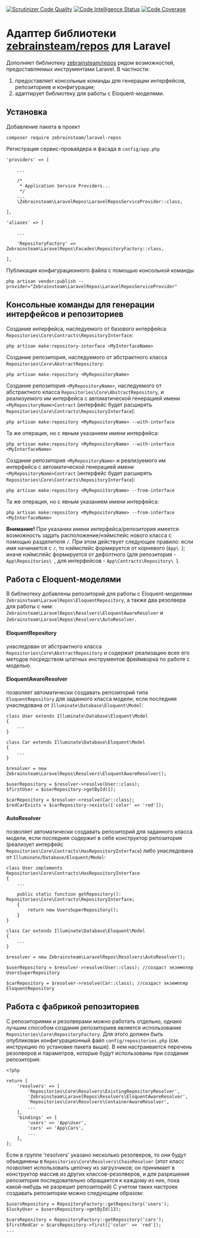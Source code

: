 [![Scrutinizer Code Quality](https://scrutinizer-ci.com/g/zebrainsteam/laravel-repos/badges/quality-score.png?b=master)](https://scrutinizer-ci.com/g/zebrainsteam/laravel-repos/?branch=master)
[![Code Intelligence Status](https://scrutinizer-ci.com/g/zebrainsteam/laravel-repos/badges/code-intelligence.svg?b=master)](https://scrutinizer-ci.com/code-intelligence)
[![Code Coverage](https://scrutinizer-ci.com/g/zebrainsteam/laravel-repos/badges/coverage.png?b=master)](https://scrutinizer-ci.com/g/zebrainsteam/laravel-repos/?branch=master)

# Адаптер библиотеки [zebrainsteam/repos](https://github.com/zebrainsteam/repos) для Laravel

Дополняет библиотеку [zebrainsteam/repos](https://github.com/zebrainsteam/repos) рядом возможностей, предоставляемых инструментами Laravel. В частности:
1. предоставляет консольные команды для генерации интерфейсов, репозиториев и конфигурации;
2. адаптирует библиотеку для работы с Eloquent-моделями.

## Установка
Добавление пакета в проект
```
composer require zebrainsteam/laravel-repos
```

Регистрация сервис-провайдера и фасада в `config/app.php`
```
'providers' => [

    ...

    /*
     * Application Service Providers...
     */
    ...
    \Zebrainsteam\LaravelRepos\LaravelReposServiceProvider::class,

],

'aliases' => [

    ...

    'RepositoryFactory' => Zebrainsteam\LaravelRepos\Facades\RepositoryFactory::class,

],
```
Публикация конфигурационного файла с помощью консольной команды
```
php artisan vendor:publish --provider="Zebrainsteam\LaravelRepos\LaravelReposServiceProvider"
```
 
## Консольные команды для генерации интерфейсов и репозиториев
Создание интерфейса, наследуемого от базового интерфейса `Repositories\Core\Contracts\RepositoryInterface`:

```
php artisan make:repository-interface <MyInterfaceName>
```

Создание репозитория, наследуемого от абстрактного класса `Repositories\Core\AbstractRepository`:

```
php artisan make:repository <MyRepositoryName>
```
Создание репозитория `<MyRepositoryName>`, наследуемого от абстрактного класса `Repositories\Core\AbstractRepository`, и реализуемого им интерфейса с автоматической генерацией имени `<MyRepositoryName>Contract` (интерфейс будет расширять `Repositories\Core\Contracts\RepositoryInterface`):

```
php artisan make:repository <MyRepositoryName> --with-interface
```

Та же операция, но с явным указанием имени интерфейса:

```
php artisan make:repository <MyRepositoryName> --with-interface <MyInterfaceName>
```

Создание репозитория `<MyRepositoryName>` и реализуемого им интерфейса с автоматической генерацией имени `<MyRepositoryName>Contract` (интерфейс будет расширять `Repositories\Core\Contracts\RepositoryInterface`):

```
php artisan make:repository <MyRepositoryName> --from-interface
```

Та же операция, но с явным указанием имени интерфейса:

```
php artisan make:repository <MyRepositoryName> --from-interface <MyInterfaceName>
```

**Внимание!** При указании имени интерфейса/репозитория имеется возможность задать расположение/нэймспейс нового класса с помощью разделителя `/`. При этом действует следующее правило: если имя начинается с `/`, то нэймспейс формируется от корневого (`App\ `); иначе нэймспейс формируется от дефолтного (для репозитория - `App\Repositories\ `, для интерфейсов - `App\Contracts\Repository\ `).

## Работа с Eloquent-моделями
В библиотеку добавлены репозиторий для работы с Eloquent-моделями `Zebrainsteam\LaravelRepos\EloquentRepository`, а также  два резолвера для работы с ним: `Zebrainsteam\LaravelRepos\Resolvers\EloquentAwareResolver` и `Zebrainsteam\LaravelRepos\Resolvers\AutoResolver`.

#### EloquentRepository
 унаследован от абстрактного класса `Repositories\Core\AbstractRepository` и содержит реализацию всех его методов посредством штатных инструментов фреймворка по работе с моделью.
 
#### EloquentAwareResolver
позволяет автоматически создавать репозиторий типа `EloquentRepository` для заданного класса модели, если последняя унаследована от `Illuminate\Database\Eloquent\Model`:
```
class User extends Illuminate\Database\Eloquent\Model
{
    ...
}

class Car extends Illuminate\Database\Eloquent\Model
{
    ...
}

$resolver = new Zebrainsteam\LaravelRepos\Resolvers\EloquentAwareResolver();

$userRepository = $resolver->resolve(User::class);
$firstUser = $userRepository->getById(1);

$carRepository = $resolver->resolve(Car::class);
$redCarExists = $carRepository->exists(['color' => 'red']);
```

#### AutoResolver
позволяет автоматически создавать репозиторий для заданного класса модели, если последняя содержит в себе конструктор репозитория (реализует интерфейс `Repositories\Core\Contracts\HasRepositoryInterface`) либо 
унаследована от `Illuminate/Database/Eloquent/Model`:
```
class User implements Repositories\Core\Contracts\HasRepositoryInterface
{
    ...

    public static function getRepository(): Repositories\Core\Contracts\RepositoryInterface;
    {
        return new UsersSuperRepository();
    }
}

class Car extends Illuminate\Database\Eloquent\Model
{
    ...
}

$resolver = new Zebrainsteam\LaravelRepos\Resolvers\AutoResolver();

$userRepository = $resolver->resolve(User::class); //создаст экземпляр UsersSuperRepository

$carRepository = $resolver->resolve(Car::class); //создаст экземпляр EloquentRepository

```

## Работа с фабрикой репозиториев

С репозиториями и резолверами можно работать отдельно, однако лучшим способом создания репозиториев является использование `Repositories\Core\RepositoryFactory`. Для этого должен быть опубликован конфигурационный файл `config/repositories.php` (см. инструкцию по установке пакета выше). В нем настраивается перечень резолверов и параметров, которые будут использованы при создании репозитория:
```
<?php

return [
    'resolvers' => [
        'Repositories\Core\Resolvers\ExistingRepositoryResolver',
        'Zebrainsteam\LaravelRepos\Resolvers\EloquentAwareResolver',
        'Repositories\Core\Resolvers\ContainerAwareResolver',
        ...
    ],
    'bindings' => [
        'users' => 'App\User',
        'cars' => 'App\Cars',
        ...
    ],
];
```
Если в группе 'resolvers' указано несколько резолверов, то они будут объединены в `Repositories\Core\Resolvers\ChainResolver` (этот класс позволяет использовать цепочку из загрузчиков; он принимает в конструктор массив из других классов-резолверов, и для разрешения репозитория последовательно обращается к каждому из них, пока какой-нибудь не разрешит репозиторий)
С учетом таких настроек создавать репозитории можно следующим образом:

```
$usersRepository = RepositoryFactory::getRepository('users');
$luckyUser = $usersRepository->getById(13);

$carsRepository = RepositoryFactory::getRepository('cars');
$firstRedCar = $carsRepository->first(['color' => 'red']);
...
```
